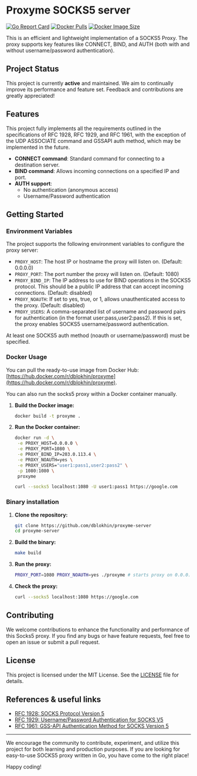 # Proxyme SOCKS5 server

[![Go Report Card](https://goreportcard.com/badge/github.com/dblokhin/proxyme-server)](https://goreportcard.com/report/github.com/dblokhin/proxyme-server)
[![Docker Pulls](https://img.shields.io/docker/pulls/dblokhin/proxyme)](https://hub.docker.com/r/dblokhin/proxyme)
[![Docker Image Size](https://img.shields.io/docker/image-size/dblokhin/proxyme)](https://hub.docker.com/r/dblokhin/proxyme)

This is an efficient and lightweight implementation of a SOCKS5 Proxy. The proxy supports key features like CONNECT, BIND, and AUTH (both with and without username/password 
authentication).

## Project Status
This project is currently **active** and maintained. We aim to continually improve its performance and feature set. 
Feedback and contributions are greatly appreciated!

## Features
This project fully implements all the requirements outlined in the specifications of RFC 1928, RFC 1929, and RFC 1961,
with the exception of the UDP ASSOCIATE command and GSSAPI auth method, which may be implemented in the future.

- **CONNECT command**: Standard command for connecting to a destination server.
- **BIND command**: Allows incoming connections on a specified IP and port.
- **AUTH support**:
    - No authentication (anonymous access)
    - Username/Password authentication 

## Getting Started
### Environment Variables
The project supports the following environment variables to configure the proxy server:

- `PROXY_HOST`: The host IP or hostname the proxy will listen on. (Default: 0.0.0.0)
- `PROXY_PORT`: The port number the proxy will listen on. (Default: 1080)
- `PROXY_BIND_IP`: The IP address to use for BIND operations in the SOCKS5 protocol. This should be a public IP address that can accept incoming connections. (Default: disabled)
- `PROXY_NOAUTH`: If set to yes, true, or 1, allows unauthenticated access to the proxy. (Default: disabled)
- `PROXY_USERS`: A comma-separated list of username and password pairs for authentication (in the format user:pass,user2:pass2). If this is set, the proxy enables SOCKS5 username/password authentication.

At least one SOCKS5 auth method (noauth or username/password) must be specified.

### Docker Usage
You can pull the ready-to-use image from Docker Hub: [https://hub.docker.com/r/dblokhin/proxyme](https://hub.docker.com/r/dblokhin/proxyme).

You can also run the socks5 proxy within a Docker container manually.

1. **Build the Docker image:**
   ```bash
   docker build -t proxyme .
   ```

2. **Run the Docker container:**
   ```bash
   docker run -d \
    -e PROXY_HOST=0.0.0.0 \
    -e PROXY_PORT=1080 \
    -e PROXY_BIND_IP=203.0.113.4 \
    -e PROXY_NOAUTH=yes \
    -e PROXY_USERS="user1:pass1,user2:pass2" \
    -p 1080:1080 \
    proxyme
   ```

   ```bash
   curl --socks5 localhost:1080 -U user1:pass1 https://google.com
   ```

### Binary installation

1. **Clone the repository:**
   ```bash
   git clone https://github.com/dblokhin/proxyme-server
   cd proxyme-server
   ```

2. **Build the binary:**
   ```bash
   make build
   ```

3. **Run the proxy:**
   ```bash
   PROXY_PORT=1080 PROXY_NOAUTH=yes ./proxyme # starts proxy on 0.0.0.0
   ```

4. **Check the proxy:**
   ```bash
   curl --socks5 localhost:1080 https://google.com
   ```
   
## Contributing
We welcome contributions to enhance the functionality and performance of this Socks5 proxy. If you find any bugs or have feature requests, feel free to open an issue or submit a pull request.

## License
This project is licensed under the MIT License. See the [LICENSE](LICENSE) file for details.


## References & useful links
* [RFC 1928: SOCKS Protocol Version 5](http://www.ietf.org/rfc/rfc1928.txt)
* [RFC 1929: Username/Password Authentication for SOCKS V5](http://www.ietf.org/rfc/rfc1929.txt)
* [RFC 1961: GSS-API Authentication Method for SOCKS Version 5](http://www.ietf.org/rfc/rfc1961.txt)

---

We encourage the community to contribute, experiment, and utilize this project for both learning and production purposes. If you are looking for easy-to-use SOCKS5 proxy written in Go, you have come to the right place!

Happy coding!
